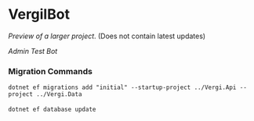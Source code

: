 # VergilBot

_Preview of a larger project_. (Does not contain latest updates)

_Admin Test Bot_

### Migration Commands
`dotnet ef migrations add "initial" --startup-project ../Vergi.Api --project ../Vergi.Data`
<br><br>`dotnet ef database update`